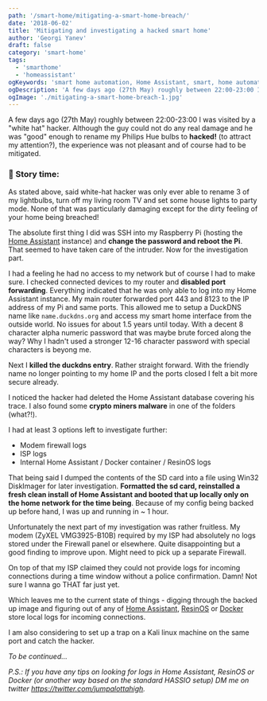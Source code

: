 ```yaml
---
path: '/smart-home/mitigating-a-smart-home-breach/'
date: '2018-06-02'
title: 'Mitigating and investigating a hacked smart home'
author: 'Georgi Yanev'
draft: false
category: 'smart-home'
tags:
  - 'smarthome'
  - 'homeassistant'
ogKeywords: 'smart home automation, Home Assistant, smart, home automation, Philips Hue, Raspberry Pi, router, hacked, hacker, hacked smart home, kali, linux, resinos, docker, hassio'
ogDescription: 'A few days ago (27th May) roughly between 22:00-23:00 I was visited by a "white hat" hacker. Although the guy could not do any real damage and he was "good" enough to rename my Philips Hue bulbs to **hacked!**, the experience was not pleasant and of course had to be mitigated...'
ogImage: './mitigating-a-smart-home-breach-1.jpg'
---
```


A few days ago (27th May) roughly between 22:00-23:00 I was visited by a "white hat" hacker. Although the guy could not do any real damage and he was "good" enough to rename my Philips Hue bulbs to **hacked!** (to attract my attention?), the experience was not pleasant and of course had to be mitigated.

### 📖 Story time:

As stated above, said white-hat hacker was only ever able to rename 3 of my lightbulbs, turn off my living room TV and set some house lights to party mode. None of that was particularly damaging except for the dirty feeling of your home being breached!

The absolute first thing I did was SSH into my Raspberry Pi (hosting the [Home Assistant][1] instance) and **change the password and reboot the Pi**. That seemed to have taken care of the intruder. Now for the investigation part.

I had a feeling he had no access to my network but of course I had to make sure. I checked connected devices to my router and **disabled port forwarding**. Everything indicated that he was only able to log into my Home Assistant instance. My main router forwarded port 443 and 8123 to the IP address of my Pi and same ports. This allowed me to setup a DuckDNS name like `name.duckdns.org` and access my smart home interface from the outside world. No issues for about 1.5 years until today. With a decent 8 character alpha numeric password that was maybe brute forced along the way? Why I hadn't used a stronger 12-16 character password with special characters is beyong me.

Next I **killed the duckdns entry**. Rather straight forward. With the friendly name no longer pointing to my home IP and the ports closed I felt a bit more secure already.

I noticed the hacker had deleted the Home Assistant database covering his trace. I also found some **crypto miners malware** in one of the folders (what?!).

I had at least 3 options left to investigate further:

- Modem firewall logs
- ISP logs
- Internal Home Assistant / Docker container / ResinOS logs

That being said I dumped the contents of the SD card into a file using Win32 DiskImager for later investigation. **Formatted the sd card, reinstalled a fresh clean install of Home Assistant and booted that up locally only on the home network for the time being**. Because of my config being backed up before hand, I was up and running in ~ 1 hour.

Unfortunately the next part of my investigation was rather fruitless. My modem (ZyXEL VMG3925-B10B) required by my ISP had absolutely no logs stored under the Firewall panel or elsewhere. Quite disappointing but a good finding to improve upon. Might need to pick up a separate Firewall.

On top of that my ISP claimed they could not provide logs for incoming connections during a time window without a police confirmation. Damn! Not sure I wanna go THAT far just yet.

Which leaves me to the current state of things - digging through the backed up image and figuring out of any of [Home Assistant][1], [ResinOS][2] or [Docker][3] store local logs for incoming connections.

I am also considering to set up a trap on a Kali linux machine on the same port and catch the hacker.

_To be continued..._

_P.S.: If you have any tips on looking for logs in Home Assistant, ResinOS or Docker (or another way based on the standard HASSIO setup) DM me on twitter https://twitter.com/jumpalottahigh._

[0]: Linkslist
[1]: https://home-assistant.io
[2]: https://resinos.io/
[3]: https://www.docker.com/
